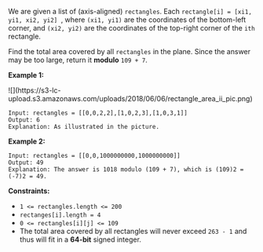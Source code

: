 We are given a list of (axis-aligned) `rectangles`. Each `rectangle[i] = [xi1,
yi1, xi2, yi2] `, where `(xi1, yi1)` are the coordinates of the bottom-left
corner, and `(xi2, yi2)` are the coordinates of the top-right corner of the
`ith` rectangle.

Find the total area covered by all `rectangles` in the plane. Since the answer
may be too large, return it **modulo** `109 + 7`.



**Example 1:**

![](https://s3-lc-
upload.s3.amazonaws.com/uploads/2018/06/06/rectangle_area_ii_pic.png)

    
    
    Input: rectangles = [[0,0,2,2],[1,0,2,3],[1,0,3,1]]
    Output: 6
    Explanation: As illustrated in the picture.
    

**Example 2:**

    
    
    Input: rectangles = [[0,0,1000000000,1000000000]]
    Output: 49
    Explanation: The answer is 1018 modulo (109 + 7), which is (109)2 = (-7)2 = 49.
    



**Constraints:**

  * `1 <= rectangles.length <= 200`
  * `rectanges[i].length = 4`
  * `0 <= rectangles[i][j] <= 109`
  * The total area covered by all rectangles will never exceed `263 - 1` and thus will fit in a **64-bit** signed integer.

